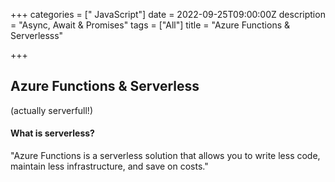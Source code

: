 +++
categories = [" JavaScript"]
date = 2022-09-25T09:00:00Z
description = "Async,  Await & Promises"
tags = ["All"]
title = "Azure Functions & Serverlesss"

+++

## Azure Functions & Serverless

(actually serverfull!)

#### What is serverless? 

"Azure Functions is a serverless solution that allows you to write less code, maintain less infrastructure, and save on costs."